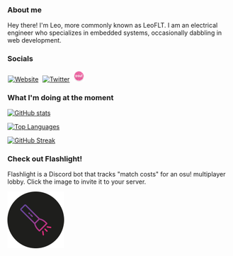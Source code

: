 ### About me
Hey there! I'm Leo, more commonly known as LeoFLT. I am an electrical engineer who specializes in embedded systems, occasionally dabbling in web development.

### Socials
[<img alt="Website" width="24px" hspace="1px" src="https://leoflt.com/favicon.svg" />][site]
[<img alt="Twitter" width="24px" hspace="4px" src="https://i.imgur.com/KltN3kv.png" />][twitter]
[<img alt="osu!" width="25px" src="https://raw.githubusercontent.com/ppy/osu-web/master/public/images/layout/osu-logo%402x.png" />][osu]
<br>

### What I'm doing at the moment

[![GitHub stats](https://github-readme-stats.vercel.app/api?username=LeoFLT&theme=github_dark&hide_border=true)](https://github.com/anuraghazra/github-readme-stats)

[![Top Languages](https://github-readme-stats.vercel.app/api/top-langs/?username=LeoFLT&theme=github_dark&hide_border=true&layout=compact)](https://github.com/anuraghazra/github-readme-stats)

[![GitHub Streak](https://github-readme-streak-stats-seven-azure.vercel.app?user=LeoFLT&theme=github-dark&hide_border=true&stroke=c3d1d9&ring=4c8eda&sideLabels=bdcbd3&sideNums=bdcbd3&currStreakLabel=bdcbd3&currStreakNum=bdcbd3&dates=bdcbd3)](https://git.io/streak-stats)


### Check out Flashlight!

Flashlight is a Discord bot that tracks "match costs" for an osu! multiplayer lobby. Click the image to invite it to your server.

[<img align="left" width="128px" alt="Click to invite Flashlight to your guild" src="https://raw.githubusercontent.com/LeoFLT/FlashlightBot/main/assets/flashlight.svg"></img>][flashlight]

[flashlight]: https://flashlight.leoflt.com
[osu]: https://osu.ppy.sh/users/3668779
[site]: https://leoflt.com
[twitter]: https://twitter.com/leoflt

